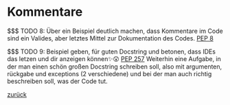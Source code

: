 # Kommentare

$$$ TODO 8: Über ein Beispiel deutlich machen, dass  Kommentare im Code sind ein Valides, aber letztes Mittel zur Dokumentation des Codes.
[PEP 8](https://peps.python.org/pep-0008/#comments)

$$$ TODO 9: Beispiel geben, für guten Docstring und betonen, dass IDEs das letzen und dir anzeigen können✨😲
[PEP 257](https://peps.python.org/pep-0257/)
Weiterhin eine Aufgabe, in der man einen schön großen Docstring schreiben soll, also mit argumenten, rückgabe und exceptions (2 verschiedene)
und bei der man auch richtig beschreiben soll, was der Code tut.

[zurück](../TheGoodPractices)
